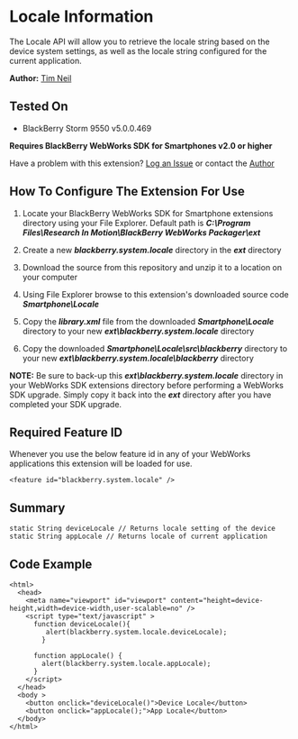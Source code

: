 # Locale Information
The Locale API will allow you to retrieve the locale string based on the device system settings, as well as the locale string configured for the current application.

**Author:** [Tim Neil](https://github.com/tneil)

## Tested On

* BlackBerry Storm 9550 v5.0.0.469

**Requires BlackBerry WebWorks SDK for Smartphones v2.0 or higher**

Have a problem with this extension?  [Log an Issue](https://github.com/blackberry/WebWorks/issues) or contact the [Author](https://github.com/tneil)

## How To Configure The Extension For Use

1. Locate your BlackBerry WebWorks SDK for Smartphone extensions directory using your File Explorer.  Default path is _**C:\Program Files\Research In Motion\BlackBerry WebWorks Packager\ext**_

2. Create a new _**blackberry.system.locale**_ directory in the _**ext**_ directory

3. Download the source from this repository and unzip it to a location on your computer

4. Using File Explorer browse to this extension's downloaded source code _**Smartphone\Locale**_

5. Copy the _**library.xml**_ file from the downloaded _**Smartphone\Locale**_ directory to your new _**ext\blackberry.system.locale**_ directory

6. Copy the downloaded _**Smartphone\Locale\src\blackberry**_ directory to your new _**ext\blackberry.system.locale\blackberry**_ directory

**NOTE:** Be sure to back-up this _**ext\blackberry.system.locale**_ directory in your WebWorks SDK extensions directory before performing a WebWorks SDK upgrade. Simply copy it back into the _**ext**_ directory after you have completed your SDK upgrade.

## Required Feature ID
Whenever you use the below feature id in any of your WebWorks applications this extension will be loaded for use.

    <feature id="blackberry.system.locale" />

## Summary

    static String deviceLocale // Returns locale setting of the device
    static String appLocale // Returns locale of current application

## Code Example

    <html>
      <head>
        <meta name="viewport" id="viewport" content="height=device-height,width=device-width,user-scalable=no" />
        <script type="text/javascript" >
          function deviceLocale(){
    	     alert(blackberry.system.locale.deviceLocale);
    		}
    		
    	  function appLocale() {
    		alert(blackberry.system.locale.appLocale);
    	  }
        </script>
      </head>
      <body >
    	<button onclick="deviceLocale()">Device Locale</button>
    	<button onclick="appLocale();">App Locale</button>
      </body>
    </html>

